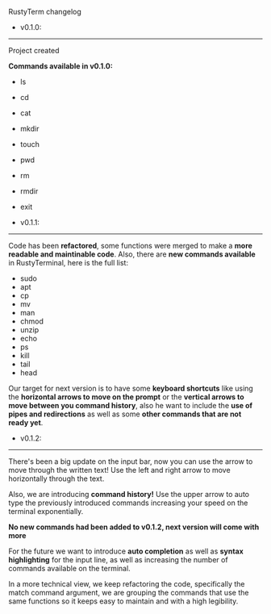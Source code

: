 RustyTerm changelog

- v0.1.0:
---
Project created

**Commands available in v0.1.0:**

- ls
- cd
- cat
- mkdir
- touch
- pwd
- rm
- rmdir
- exit

- v0.1.1:
---
Code has been **refactored**, some functions were merged to make a **more readable and maintinable code**. Also, there are **new commands available** in RustyTerminal, here is the full list:

- sudo
- apt
- cp
- mv
- man
- chmod
- unzip
- echo
- ps
- kill
- tail
- head

Our target for next version is to have some **keyboard shortcuts** like using the **horizontal arrows to move on the prompt** or the **vertical arrows to move between you command history**, also he want to include the **use of pipes and redirections** as well as some **other commands that are not ready yet**.

- v0.1.2:
---
There's been a big update on the input bar, now you can use the arrow to move through the written text! Use the left and right arrow to move horizontally through the text.

Also, we are introducing **command history!** Use the upper arrow to auto type the previously introduced commands increasing your speed on the terminal exponentially.

**No new commands had been added to v0.1.2, next version will come with more**

For the future we want to introduce **auto completion** as well as **syntax highlighting** for the input line, as well as increasing the number of commands available on the terminal.

In a more technical view, we keep refactoring the code, specifically the match command argument, we are grouping the commands that use the same functions so it keeps easy to maintain and with a high legibility.